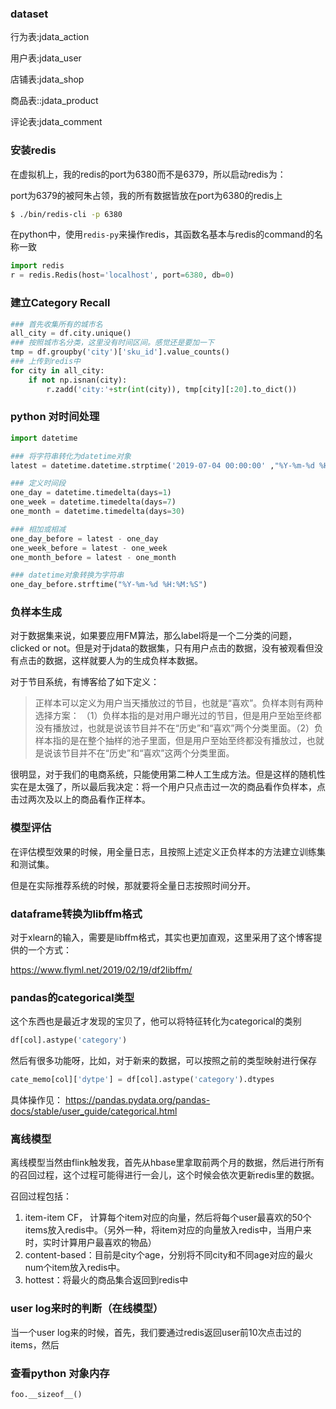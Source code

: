 ### dataset

行为表:jdata_action

用户表:jdata_user

店铺表:jdata_shop

商品表::jdata_product

评论表:jdata_comment


### 安装redis

在虚拟机上，我的redis的port为6380而不是6379，所以启动redis为：

port为6379的被阿朱占领，我的所有数据皆放在port为6380的redis上
```bash
$ ./bin/redis-cli -p 6380
```

在python中，使用`redis-py`来操作redis，其函数名基本与redis的command的名称一致
```python
import redis
r = redis.Redis(host='localhost', port=6380, db=0)
```

### 建立Category Recall

```python
### 首先收集所有的城市名
all_city = df.city.unique()
### 按照城市名分类，这里没有时间区间。感觉还是要加一下
tmp = df.groupby('city')['sku_id'].value_counts()
### 上传到redis中
for city in all_city:
    if not np.isnan(city):
        r.zadd('city:'+str(int(city)), tmp[city][:20].to_dict())
```

### python 对时间处理

```python
import datetime

### 将字符串转化为datetime对象
latest = datetime.datetime.strptime('2019-07-04 00:00:00' ,"%Y-%m-%d %H:%M:%S")

### 定义时间段
one_day = datetime.timedelta(days=1)
one_week = datetime.timedelta(days=7)
one_month = datetime.timedelta(days=30)

### 相加或相减
one_day_before = latest - one_day
one_week_before = latest - one_week
one_month_before = latest - one_month

### datetime对象转换为字符串
one_day_before.strftime("%Y-%m-%d %H:%M:%S")
```

### 负样本生成

对于数据集来说，如果要应用FM算法，那么label将是一个二分类的问题，clicked or not。但是对于jdata的数据集，只有用户点击的数据，没有被观看但没有点击的数据，这样就要人为的生成负样本数据。

对于节目系统，有博客给了如下定义：

> 正样本可以定义为用户当天播放过的节目，也就是“喜欢”。负样本则有两种选择方案：
>（1）负样本指的是对用户曝光过的节目，但是用户至始至终都没有播放过，也就是说该节目并不在“历史”和“喜欢”两个分类里面。（2）负样本指的是在整个抽样的池子里面，但是用户至始至终都没有播放过，也就是说该节目并不在“历史”和“喜欢”这两个分类里面。

很明显，对于我们的电商系统，只能使用第二种人工生成方法。但是这样的随机性实在是太强了，所以最后我决定：将一个用户只点击过一次的商品看作负样本，点击过两次及以上的商品看作正样本。

### 模型评估

在评估模型效果的时候，用全量日志，且按照上述定义正负样本的方法建立训练集和测试集。

但是在实际推荐系统的时候，那就要将全量日志按照时间分开。


### dataframe转换为libffm格式

对于xlearn的输入，需要是libffm格式，其实也更加直观，这里采用了这个博客提供的一个方式：

https://www.flyml.net/2019/02/19/df2libffm/

### pandas的categorical类型

这个东西也是最近才发现的宝贝了，他可以将特征转化为categorical的类别
```python
df[col].astype('category')
```
然后有很多功能呀，比如，对于新来的数据，可以按照之前的类型映射进行保存
```python
cate_memo[col]['dytpe'] = df[col].astype('category').dtypes
```
具体操作见：
https://pandas.pydata.org/pandas-docs/stable/user_guide/categorical.html

### 离线模型

离线模型当然由flink触发我，首先从hbase里拿取前两个月的数据，然后进行所有的召回过程，这个过程可能得进行一会儿，这个时候会依次更新redis里的数据。

召回过程包括：

1. item-item CF， 计算每个item对应的向量，然后将每个user最喜欢的50个items放入redis中。（另外一种，将item对应的向量放入redis中，当用户来时，实时计算用户最喜欢的物品）
2. content-based：目前是city个age，分别将不同city和不同age对应的最火num个item放入redis中。
3. hottest：将最火的商品集合返回到redis中

### user log来时的判断（在线模型）

当一个user log来的时候，首先，我们要通过redis返回user前10次点击过的items，然后

### 查看python 对象内存

```python
foo.__sizeof__()
```


